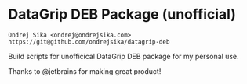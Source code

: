 # DataGrip DEB Package (unofficial)

    Ondrej Sika <ondrej@ondrejsika.com>
    https://git@github.com/ondrejsika/datagrip-deb

Build scripts for unofficical DataGrip DEB package for my personal use.

Thanks to @jetbrains for making great product!

